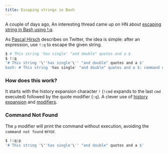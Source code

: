 ```yaml
---
title: Escaping strings in Bash
---
```


A couple of days ago,
An interesting thread came up on HN about [escaping string in Bash using !:q](https://news.ycombinator.com/item?id=24659282).

As [Pascal Hirsch](https://twitter.com/phphys/status/1311727268398465029) describes on Twitter,
the idea is simple: after an expression, use `!:q` to escape the given string.

```bash
$ # This string 'has single' "and double" quotes and a $
$ !:q
'# This string '\''has single'\'' "and double" quotes and a $'
bash: # This string 'has single' "and double" quotes and a $: command not found
```

### How does this work?

It starts with the history expansion character `!` (`!cmd` expands to the last `cmd` executed) followed by the quote modifier (`:q`).
A clever use of [history expansion](https://www.gnu.org/software/bash/manual/html_node/History-Interaction.html#History-Interaction) and [modifiers](https://www.gnu.org/software/bash/manual/html_node/Modifiers.html).

### Command Not Found

The `p` modifier will print the command without execution, avoiding the `command not found` error.

```bash
$ !:q:p
'# This string '\''has single'\'' "and double" quotes and a $'
```
